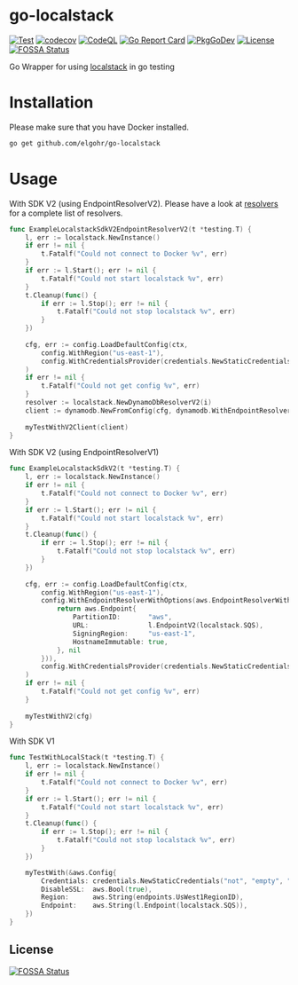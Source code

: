 # go-localstack

[![Test](https://github.com/elgohr/go-localstack/workflows/Test/badge.svg)](https://github.com/elgohr/go-localstack/actions/workflows/test.yml)
[![codecov](https://codecov.io/gh/elgohr/go-localstack/branch/main/graph/badge.svg)](https://codecov.io/gh/elgohr/go-localstack)
[![CodeQL](https://github.com/elgohr/go-localstack/workflows/CodeQL/badge.svg)](https://github.com/elgohr/go-localstack/actions/workflows/codeql-analysis.yml)
[![Go Report Card](https://goreportcard.com/badge/github.com/elgohr/go-localstack)](https://goreportcard.com/report/github.com/elgohr/go-localstack)
[![PkgGoDev](https://pkg.go.dev/badge/github.com/elgohr/go-localstack)](https://pkg.go.dev/github.com/elgohr/go-localstack)
[![License](https://img.shields.io/badge/License-Apache%202.0-blue.svg)](https://github.com/gojp/goreportcard/blob/master/LICENSE)
[![FOSSA Status](https://app.fossa.com/api/projects/git%2Bgithub.com%2FPowerCoSE%2Fgo-localstack.svg?type=shield)](https://app.fossa.com/projects/git%2Bgithub.com%2FPowerCoSE%2Fgo-localstack?ref=badge_shield)

Go Wrapper for using [localstack](https://github.com/localstack/localstack) in go testing

# Installation

Please make sure that you have Docker installed.

```bash
go get github.com/elgohr/go-localstack
```

# Usage

With SDK V2 (using EndpointResolverV2).
Please have a look at [resolvers](resolver.go) for a complete list of resolvers.
```go
func ExampleLocalstackSdkV2EndpointResolverV2(t *testing.T) {
    l, err := localstack.NewInstance()
    if err != nil {
        t.Fatalf("Could not connect to Docker %v", err)
    }
    if err := l.Start(); err != nil {
        t.Fatalf("Could not start localstack %v", err)
    }
    t.Cleanup(func() {
        if err := l.Stop(); err != nil {
            t.Fatalf("Could not stop localstack %v", err)
        }
    })
    
    cfg, err := config.LoadDefaultConfig(ctx,
        config.WithRegion("us-east-1"),
        config.WithCredentialsProvider(credentials.NewStaticCredentialsProvider("dummy", "dummy", "dummy")),
    )
    if err != nil {
        t.Fatalf("Could not get config %v", err)
    }
    resolver := localstack.NewDynamoDbResolverV2(i)
    client := dynamodb.NewFromConfig(cfg, dynamodb.WithEndpointResolverV2(resolver))
	
    myTestWithV2Client(client)
}
```

With SDK V2 (using EndpointResolverV1)
```go
func ExampleLocalstackSdkV2(t *testing.T) {
    l, err := localstack.NewInstance()
    if err != nil {
        t.Fatalf("Could not connect to Docker %v", err)
    }
    if err := l.Start(); err != nil {
        t.Fatalf("Could not start localstack %v", err)
    }
    t.Cleanup(func() {
        if err := l.Stop(); err != nil {
            t.Fatalf("Could not stop localstack %v", err)
        }
	})
    
    cfg, err := config.LoadDefaultConfig(ctx,
        config.WithRegion("us-east-1"),
        config.WithEndpointResolverWithOptions(aws.EndpointResolverWithOptionsFunc(func(_, _ string, _ ...interface{}) (aws.Endpoint, error) {
            return aws.Endpoint{
			    PartitionID:       "aws", 
			    URL:               l.EndpointV2(localstack.SQS), 
			    SigningRegion:     "us-east-1", 
			    HostnameImmutable: true,
		    }, nil
        })),
        config.WithCredentialsProvider(credentials.NewStaticCredentialsProvider("dummy", "dummy", "dummy")),
    )
    if err != nil {
        t.Fatalf("Could not get config %v", err)
    }
    
    myTestWithV2(cfg)
}
```

With SDK V1
```go
func TestWithLocalStack(t *testing.T) {
    l, err := localstack.NewInstance()
    if err != nil {
        t.Fatalf("Could not connect to Docker %v", err)
    }
    if err := l.Start(); err != nil {
        t.Fatalf("Could not start localstack %v", err)
    }
    t.Cleanup(func() {
        if err := l.Stop(); err != nil {
            t.Fatalf("Could not stop localstack %v", err)
        }
    })

    myTestWith(&aws.Config{
        Credentials: credentials.NewStaticCredentials("not", "empty", ""),
        DisableSSL:  aws.Bool(true),
        Region:      aws.String(endpoints.UsWest1RegionID),
        Endpoint:    aws.String(l.Endpoint(localstack.SQS)),
    })
}
```



## License
[![FOSSA Status](https://app.fossa.com/api/projects/git%2Bgithub.com%2FPowerCoSE%2Fgo-localstack.svg?type=large)](https://app.fossa.com/projects/git%2Bgithub.com%2FPowerCoSE%2Fgo-localstack?ref=badge_large)